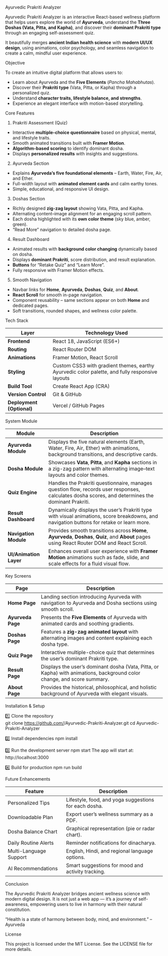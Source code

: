 Ayurvedic Prakriti Analyzer

Ayurvedic Prakriti Analyzer is an interactive React-based wellness platform that helps users explore the world of **Ayurveda**, understand the **Three Doshas (Vata, Pitta, and Kapha)**, and discover their **dominant Prakriti type** through an engaging self-assessment quiz.

It beautifully merges **ancient Indian health science** with **modern UI/UX design**, using animations, color psychology, and seamless navigation to create a calm, mindful user experience.

Objective

To create an intuitive digital platform that allows users to:
- Learn about Ayurveda and the **Five Elements** (*Pancha Mahabhutas*).  
- Discover their **Prakriti type** (Vata, Pitta, or Kapha) through a personalized quiz.  
- Understand **character traits, lifestyle balance, and strengths**.  
- Experience an elegant interface with motion-based storytelling.

Core Features

1. Prakriti Assessment (Quiz)
- Interactive **multiple-choice questionnaire** based on physical, mental, and lifestyle traits.  
- Smooth animated transitions built with **Framer Motion**.  
- **Algorithm-based scoring** to identify dominant dosha.  
- Displays **personalized results** with insights and suggestions.  

2. Ayurveda Section
- Explains **Ayurveda’s five foundational elements** – Earth, Water, Fire, Air, and Ether.  
- Full-width layout with **animated element cards** and calm earthy tones.  
- Simple, educational, and responsive UI design.

3. Doshas Section
- Richly designed **zig-zag layout** showing Vata, Pitta, and Kapha.  
- Alternating content–image alignment for an engaging scroll pattern.  
- Each dosha highlighted with its **own color theme** (sky blue, amber, green).  
- “Read More” navigation to detailed dosha page.

4. Result Dashboard
- Animated results with **background color changing** dynamically based on dosha.  
- Displays **dominant Prakriti**, score distribution, and result explanation.  
- **Buttons** for “Retake Quiz” and “Learn More”.  
- Fully responsive with Framer Motion effects.

5. Smooth Navigation
- Navbar links for **Home**, **Ayurveda**, **Doshas**, **Quiz**, and **About**.
- **React Scroll** for smooth in-page navigation.  
- Component reusability – same sections appear on both **Home** and dedicated pages.  
- Soft transitions, rounded shapes, and wellness color palette.

  
Tech Stack

| **Layer**                 | **Technology Used**                                                                            |
| ------------------------- | ---------------------------------------------------------------------------------------------- |
| **Frontend**              | React 18, JavaScript (ES6+)                                                                    |
| **Routing**               | React Router DOM                                                                               |
| **Animations**            | Framer Motion, React Scroll                                                                    |
| **Styling**               | Custom CSS3 with gradient themes, earthy Ayurvedic color palette, and fully responsive layouts |
| **Build Tool**            | Create React App (CRA)                                                                         |
| **Version Control**       | Git & GitHub                                                                                   |
| **Deployment (Optional)** | Vercel / GitHub Pages                                                                          |


System Module

| **Module**             | **Description**                                                                                                                                   |
| ---------------------- | ------------------------------------------------------------------------------------------------------------------------------------------------- |
| **Ayurveda Module**    | Displays the five natural elements (Earth, Water, Fire, Air, Ether) with animations, background transitions, and descriptive cards.               |
| **Dosha Module**       | Showcases **Vata**, **Pitta**, and **Kapha** sections in a zig-zag pattern with alternating image–text layouts and color themes.                  |
| **Quiz Engine**        | Handles the Prakriti questionnaire, manages question flow, records user responses, calculates dosha scores, and determines the dominant Prakriti. |
| **Result Dashboard**   | Dynamically displays the user’s Prakriti type with visual animations, score breakdowns, and navigation buttons for retake or learn more.          |
| **Navigation Module**  | Provides smooth transitions across **Home**, **Ayurveda**, **Doshas**, **Quiz**, and **About** pages using React Router DOM and React Scroll.     |
| **UI/Animation Layer** | Enhances overall user experience with **Framer Motion** animations such as fade, slide, and scale effects for a fluid visual flow.                |


Key Screens

| **Page**             | **Description**                                                                                                         |
| -------------------- | ----------------------------------------------------------------------------------------------------------------------- |
| **Home Page**     | Landing section introducing Ayurveda with navigation to Ayurveda and Dosha sections using smooth scroll.                |
| **Ayurveda Page** | Presents the **Five Elements** of Ayurveda with animated cards and soothing gradients.                                  |
| **Doshas Page**   | Features a **zig-zag animated layout** with alternating images and content explaining each dosha type.                  |
| **Quiz Page**     | Interactive multiple-choice quiz that determines the user’s dominant Prakriti type.                                     |
| **Result Page**   | Displays the user’s dominant dosha (Vata, Pitta, or Kapha) with animations, background color change, and score summary. |
| **About Page**    | Provides the historical, philosophical, and holistic background of Ayurveda with elegant visuals.                       |

Installation & Setup

1️⃣ Clone the repository  
git clone https://github.com/<your-username>/Ayurvedic-Prakriti-Analyzer.git
cd Ayurvedic-Prakriti-Analyzer

2️⃣ Install dependencies
npm install

3️⃣ Run the development server
npm start
The app will start at:
http://localhost:3000

4️⃣ Build for production
npm run build

Future Enhancements

| **Feature**            | **Description**                                       |
| ---------------------- | ----------------------------------------------------- |
| Personalized Tips      | Lifestyle, food, and yoga suggestions for each dosha. |
| Downloadable Plan      | Export user’s wellness summary as a PDF.              |
| Dosha Balance Chart    | Graphical representation (pie or radar chart).        |
| Daily Routine Alerts   | Reminder notifications for dinacharya.                |
| Multi-Language Support | English, Hindi, and regional language options.        |
| AI Recommendations     | Smart suggestions for mood and activity tracking.     |

Conclusion

The Ayurvedic Prakriti Analyzer bridges ancient wellness science with modern digital design.
It is not just a web app — it’s a journey of self-awareness, empowering users to live in harmony with their natural constitution.

“Health is a state of harmony between body, mind, and environment.” – Ayurveda

License

This project is licensed under the MIT License.
See the LICENSE file for more details.
